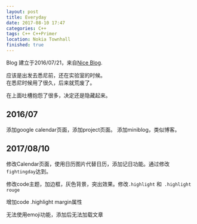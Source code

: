 ```yaml
---
layout: post
title: Everyday
date: 2017-08-10 17:47
categories: C++ 
tags: C++ C++Primer
location: Nokia Townhall
finished: true
---
```


Blog 建立于2016/07/21，来自[Nice Blog](https://github.com/itisbenjamin/Nice_Blog).

应该是出发去悉尼前，还在实验室的时候。  
在悉尼时候用了很久，后来就荒废了。

在上面吐槽抱怨了很多，决定还是隐藏起来。

## 2016/07

添加google calendar页面，添加project页面。
添加miniblog，类似博客。

## 2017/08/10

修改Calendar页面，使用日历图片代替日历，添加记日功能。通过修改`fightingday`达到。

修改code主题，加边框，灰色背景，突出效果。修改`.highlight` 和` .highlight rouge`

增加code .highlight margin属性

无法使用emoji功能，添加后无法加载文章